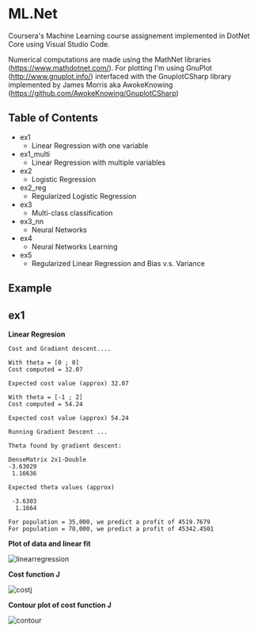 # ML.Net

Coursera's Machine Learning course assignement implemented in DotNet Core using Visual Studio Code.

Numerical computations are made using the MathNet libraries (https://www.mathdotnet.com/). 
For plotting I'm using GnuPlot (http://www.gnuplot.info/) interfaced with the GnuplotCSharp library implemented by James Morris aka AwokeKnowing (https://github.com/AwokeKnowing/GnuplotCSharp)

## Table of Contents

* ex1
  * Linear Regression with one variable
* ex1_multi
  * Linear Regression with multiple variables
* ex2
  *  Logistic Regression
* ex2_reg
  * Regularized Logistic Regression
* ex3
  * Multi-class classification
* ex3_nn
  * Neural Networks
* ex4
  * Neural Networks Learning
* ex5
  * Regularized Linear Regression and Bias v.s. Variance

## Example 

ex1
--------
**Linear Regresion**

```
Cost and Gradient descent....

With theta = [0 ; 0]
Cost computed = 32.07

Expected cost value (approx) 32.07

With theta = [-1 ; 2]
Cost computed = 54.24

Expected cost value (approx) 54.24

Running Gradient Descent ...

Theta found by gradient descent:

DenseMatrix 2x1-Double
-3.63029
 1.16636

Expected theta values (approx)

 -3.6303
  1.1664

For population = 35,000, we predict a profit of 4519.7679
For population = 70,000, we predict a profit of 45342.4501

```

**Plot of data and linear fit**

![linearregression](https://user-images.githubusercontent.com/10128332/53450815-861cae80-3a1d-11e9-9167-e77c7c82739a.png)


**Cost function J**

![costj](https://user-images.githubusercontent.com/10128332/53450988-f6c3cb00-3a1d-11e9-91ee-dff92f62c9bd.png)

**Contour plot of cost function J**

![contour](https://user-images.githubusercontent.com/10128332/53451004-03e0ba00-3a1e-11e9-95af-96cb077f972c.png)
